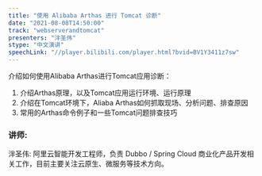 ```yaml
---
title: "使用 Alibaba Arthas 进行 Tomcat 诊断"
date: "2021-08-08T14:50:00" 
track: "webserverandtomcat"
presenters: "泮圣伟"
stype: "中文演讲"
speechLink: "//player.bilibili.com/player.html?bvid=BV1Y3411z7sw"
---
```

介绍如何使用Alibaba Arthas进行Tomcat应用诊断：
 1. 介绍Arthas原理，以及Tomcat应用运行环境、运行原理
 2. 介绍在Tomcat环境下，Aliaba Arthas如何抓取现场、分析问题、排查原因
 3. 常用的Arthas命令例子和一些Tomcat问题排查技巧
 ### 讲师: 
 泮圣伟: 阿里云智能开发工程师，负责 Dubbo / Spring Cloud 商业化产品开发相关工作，目前主要关注云原生、微服务等技术方向。